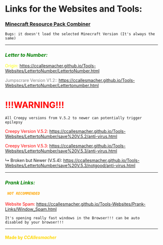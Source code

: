# Links for the Websites and Tools: 


### <font color="green">[Minecraft Resource Pack Combiner](https://ccallesmacher.github.io/Tools-Websites/Combiner/Combiner.html)</font> 

`Bugs: it doesn't load the selected Minecraft Version (It's always the same)`

---

### <font color="green">***Letter to Number:***</font>



<font color="yellow">Origin:</font> https://ccallesmacher.github.io/Tools-Websites/LettertoNumber/LettertoNumber.html

<font color="grey">Jumpscrare Version V1.2::</font>  https://ccallesmacher.github.io/Tools-Websites/LettertoNumber/Lettertonumber.html


# <font color="red">!!!WARNING!!!</font>


`All Creepy versions from V.5.2 to newer can potentially trigger epilepsy`

<font color="red">Creepy Version V.5.2:</font> https://ccallesmacher.github.io/Tools-Websites/LettertoNumber/save%20V.5.2/anti-virus.html
   
<font color="red">Creepy Version V.5.3:</font> https://ccallesmacher.github.io/Tools-Websites/LettertoNumber/save%20V.5.3/anti-virus.html

   ↳ Broken but Newer (V.5.4): https://ccallesmacher.github.io/Tools-Websites/LettertoNumber/save%20V.5.3/notgood/anti-virus.html

---

### <font color="green">***Prank Links:***</font>

#### <font color="orange">***` NOT RECOMMENDED`***</font>

<font color="red">Website Spam:</font> https://ccallesmacher.github.io/Tools-Websites/Prank-Links/Window_Spam.html

`It's opening really fast windows in the Browser!!! can be auto disabled by your browser!!!`



---

#### <font color="gold">Made by ___CCAllesmacher___</font>
